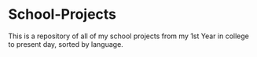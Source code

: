 # School-Projects
This is a repository of all of my school projects from my 1st Year in college to present day, sorted by language.
